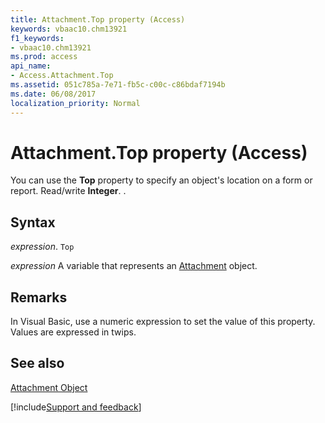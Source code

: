 ```yaml
---
title: Attachment.Top property (Access)
keywords: vbaac10.chm13921
f1_keywords:
- vbaac10.chm13921
ms.prod: access
api_name:
- Access.Attachment.Top
ms.assetid: 051c785a-7e71-fb5c-c00c-c86bdaf7194b
ms.date: 06/08/2017
localization_priority: Normal
---
```



# Attachment.Top property (Access)

You can use the  **Top** property to specify an object's location on a form or report. Read/write **Integer**. .


## Syntax

_expression_. `Top`

_expression_ A variable that represents an [Attachment](Access.Attachment.md) object.


## Remarks

In Visual Basic, use a numeric expression to set the value of this property. Values are expressed in twips.


## See also


[Attachment Object](Access.Attachment.md)

[!include[Support and feedback](~/includes/feedback-boilerplate.md)]